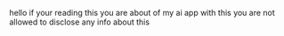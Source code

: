 hello if your reading this
you are about of my ai app
with this you are not allowed
to disclose any info about this
